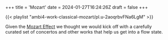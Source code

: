 +++
title = 'Mozart'
date = 2024-01-27T16:24:26Z
draft = false
+++

{{< playlist "ambi4-work-classical-mozart/pl.u-2aoqrbvFNa6LgM" >}}

Given the [Mozart Effect](https://en.wikipedia.org/wiki/Mozart_effect) we thought we would kick off with a carefully curated set of concertos and other works that help us get into a flow state.
